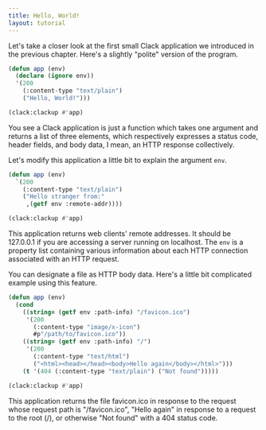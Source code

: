 ```yaml
---
title: Hello, World!
layout: tutorial
---
```


Let's take a closer look at the first small Clack application we introduced in
the previous chapter. Here's a slightly "polite" version of the program.

~~~lisp
(defun app (env)
  (declare (ignore env))
  '(200
    (:content-type "text/plain")
    ("Hello, World!")))

(clack:clackup #'app)
~~~

You see a Clack application is just a function which takes one argument and
returns a list of three elements, which respectively expresses a status code,
header fields, and body data, I mean, an HTTP response collectively.

Let's modify this application a little bit to explain the argument `env`.

~~~lisp
(defun app (env)
  `(200
    (:content-type "text/plain")
    ("Hello stranger from:"
     ,(getf env :remote-addr))))

(clack:clackup #'app)
~~~

This application returns web clients' remote addresses. It should be 127.0.0.1
if you are accessing a server running on localhost. The `env` is a property list
containing various information about each HTTP connection associated with an
HTTP request.

You can designate a file as HTTP body data. Here's a little bit complicated
example using this feature.

~~~lisp
(defun app (env)
  (cond
    ((string= (getf env :path-info) "/favicon.ico")
     '(200
       (:content-type "image/x-icon")
       #p"/path/to/favicon.ico"))
    ((string= (getf env :path-info) "/")
     '(200
       (:content-type "text/html")
       ("<html><head></head><body>Hello again</body></html>")))
    (t '(404 (:content-type "text/plain") ("Not found")))))

(clack:clackup #'app)
~~~

This application returns the file favicon.ico in response to the request whose
request path is "/favicon.ico", "Hello again" in response to a request to the
root (/), or otherwise "Not found" with a 404 status code.
